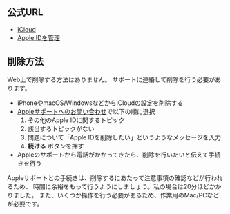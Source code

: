 ## 公式URL

- [iCloud](https://www.icloud.com/)
- [Apple IDを管理](https://appleid.apple.com/jp/ja/)

## 削除方法

Web上で削除する方法はありません。
サポートに連絡して削除を行う必要があります。

- iPhoneやmacOS/WindowsなどからiCloudの設定を削除する
- [Appleサポートへのお問い合わせ](https://getsupport.apple.com/?caller=psp&PRKEYS=PF23)で以下の順に選択
	1. その他のApple IDに関するトピック
	2. 該当するトピックがない
	3. 問題について「Apple IDを削除したい」というようなメッセージを入力
	4. **続ける** ボタンを押す
- Appleのサポートから電話がかかってきたら、削除を行いたいと伝えて手続きを行う

Appleサポートとの手続きは、削除するにあたって注意事項の確認などが行われるため、
時間に余裕をもって行うようにしましょう。私の場合は20分ほどかかりました。
また、いくつか操作を行う必要があるため、作業用のMac/PCなどが必要です。
